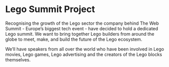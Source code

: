 # Lego Summit Project #

Recognising the growth of the Lego sector the company behind The Web Summit - Europe’s biggest tech event - have decided to hold a dedicated Lego summit. We want to bring together Lego builders from around the globe to meet, make, and build the future of the Lego ecosystem. 

We’ll have speakers from all over the world who have been involved in Lego movies, Lego games, Lego advertising and the creators of the Lego blocks themselves.